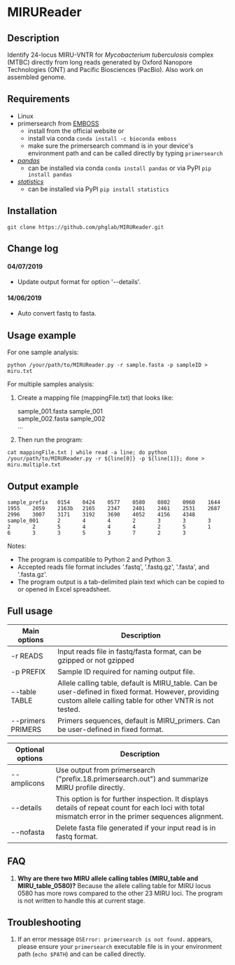 # MIRUReader

## Description

Identify 24-locus MIRU-VNTR for *Mycobacterium tuberculosis* complex (MTBC) directly from long reads generated by Oxford Nanopore Technologies (ONT) and Pacific Biosciences (PacBio). Also work on assembled genome.

## Requirements

* Linux
* primersearch from [EMBOSS](http://emboss.sourceforge.net/download/)
   * install from the official website or
   * install via conda `conda install -c bioconda emboss`
   * make sure the primersearch command is in your device's environment path and can be called directly by typing `primersearch`
* [*pandas*](https://pandas.pydata.org/) 
   * can be installed via conda `conda install pandas` or via PyPI `pip install pandas`
* [*statistics*](https://pypi.org/project/statistics/)
   * can be installed via PyPI `pip install statistics`

## Installation

`git clone https://github.com/phglab/MIRUReader.git`

## Change log
#### 04/07/2019
- Update output format for option '--details'.

#### 14/06/2019
- Auto convert fastq to fasta.

## Usage example

For one sample analysis:
```
python /your/path/to/MIRUReader.py -r sample.fasta -p sampleID > miru.txt
```

For multiple samples analysis:
1. Create a mapping file (mappingFile.txt) that looks like:

    sample_001.fasta sample_001 \
    sample_002.fasta sample_002 \
    ...

2. Then run the program:
```
cat mappingFile.txt | while read -a line; do python /your/path/to/MIRUReader.py -r ${line[0]} -p ${line[1]}; done > miru.multiple.txt
```

## Output example

```
sample_prefix   0154    0424    0577    0580    0802    0960    1644    1955    2059    2163b   2165    2347    2401    2461    2531    2687    2996    3007    3171    3192    3690    4052    4156    4348
sample_001      2       4       4       2       3       3       3       2       2       5       4       4       4       2       5       1       6       3       3       5       3       7       2       3
```

Notes:
* The program is compatible to Python 2 and Python 3.
* Accepted reads file format includes '.fastq', '.fastq.gz', '.fasta', and '.fasta.gz'.
* The program output is a tab-delimited plain text which can be copied to or opened in Excel spreadsheet.

## Full usage

| Main options | Description |
| ------------ | ----------- |
| -r READS | Input reads file in fastq/fasta format, can be gzipped or not gzipped |
| -p PREFIX | Sample ID required for naming output file. |
| --table TABLE | Allele calling table, default is MIRU_table. Can be user-defined in fixed format. However, providing custom allele calling table for other VNTR is not tested. |
| --primers PRIMERS | Primers sequences, default is MIRU_primers. Can be user-defined in fixed format. |


| Optional options | Description |
| ---------------- | ----------- |
| --amplicons | Use output from primersearch ("prefix.18.primersearch.out") and summarize MIRU profile directly. |
| --details | This option is for further inspection. It displays details of repeat count for each loci with total mismatch error in the primer sequences alignment. |
| --nofasta | Delete fasta file generated if your input read is in fastq format. |

## FAQ
1. **Why are there two MIRU allele calling tables (MIRU_table and MIRU_table_0580)?** Because the allele calling table for MIRU locus 0580 has more rows compared to the other 23 MIRU loci. The program is not written to handle this at current stage.

## Troubleshooting

1. If an error message `OSError: primersearch is not found.` appears, please ensure your `primersearch` executable file is in your environment path (`echo $PATH`) and can be called directly. 
